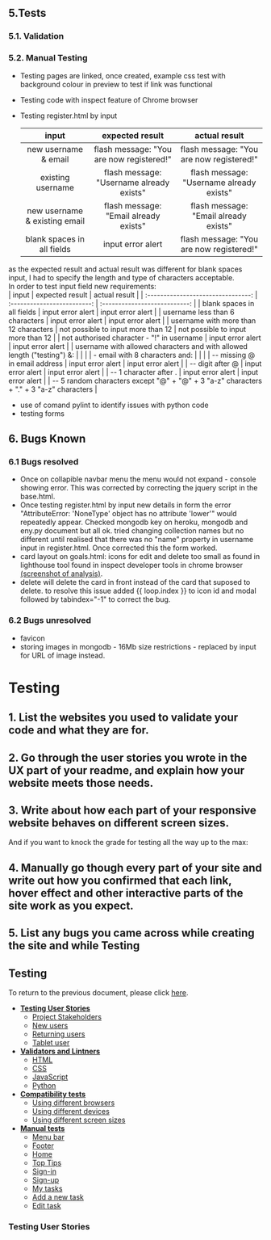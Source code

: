 ## 5.Tests

  ### 5.1. Validation

  ### 5.2. Manual Testing
  * Testing pages are linked, once created, example css test with background colour in preview to test if link was functional
  * Testing code with inspect feature of Chrome browser
  * Testing register.html by input

    | input                              | expected result             | actual result                 |
    | :--------------------------------: | :-------------------------: | :---------------------------: |
    | new username & email               | flash message: "You are now registered!"   | flash message: "You are now registered!"     |
    |  existing username                  | flash message: "Username already exists"   | flash message: "Username already exists"     |
    |  new username & existing email      | flash message: "Email already exists"      | flash message: "Email already exists"        |
    |  blank spaces in all fields         | input error alert | flash message: "You are now registered!" |
    
as the expected result and actual result was different for blank spaces input, I had to specify the length and type of characters acceptable.  
In order to test input field new requirements:  
    | input                              | expected result             | actual result                 |
    | :--------------------------------: | :-------------------------: | :---------------------------: |
    | blank spaces in all fields         | input error alert         | input error alert |
    | username less than 6 characters  |  input error alert | input error alert |
    | username with more than 12 characters | not possible to input more than 12 | not possible to input more than 12 |
    | not authorised character - "!" in username | input error alert | input error alert |
    | username with allowed characters and with allowed length ("testing") &: |     |       |
    |  - email with 8 characters and: |     |       |
    |       -- missing @ in email address | input error alert | input error alert |
    |       -- digit after @ | input error alert | input error alert |
    |       -- 1 character after . | input error alert | input error alert |
    |       -- 5 random characters except "@" + "@" + 3 "a-z" characters + "." + 3 "a-z" characters | 

  * use of comand pylint to identify issues with python code
  * testing forms


## 6. Bugs Known

### 6.1 Bugs resolved  
  * Once on collapible navbar menu the menu would not expand - console showing error. This was corrected by correcting the jquery script in the base.html.  
  * Once testing register.html by input new details in form the error "AttributeError: 'NoneType' object has no attribute 'lower'" would repeatedly appear. Checked mongodb key on heroku, mongodb and eny.py document but all ok. tried changing collection names but no different until realised that there was no "name" property in username input in register.html. Once corrected this the form worked.
  * card layout on goals.html: icons for edit and delete too small as found in lighthouse tool found in inspect developer tools in chrome browser [(screenshot of analysis)](static/images/bugs/edit-delete-bug.jpeg "lighthouse analysis regards my goals page").
  * delete will delete the card in front instead of the card that suposed to delete. to resolve this issue added {{ loop.index }} to icon id and modal followed by tabindex="-1" to correct the bug.
  
### 6.2 Bugs unresolved
  * favicon
  * storing images in mongodb - 16Mb size restrictions - replaced by input for URL of image instead. 



# Testing
## 1. List the websites you used to validate your code and what they are for.

## 2. Go through the user stories you wrote in the UX part of your readme, and explain how your website meets those needs.
## 3. Write about how each part of your responsive website behaves on different screen sizes.
And if you want to knock the grade for testing all the way up to the max:
## 4. Manually go though every part of your site and write out how you confirmed that each link, hover effect and other interactive parts of the site work as you expect.
## 5. List any bugs you came across while creating the site and while Testing

## Testing

To return to the previous document, please click [here](https://github.com/veraleitaodev/setGoals/blob/master/README.md).

- [**Testing User Stories**](#Testing-User-Stories)
    - [Project Stakeholders](#Project-stakeholders)
    - [New users](#New-users)
    - [Returning users](#Returning-users)
    - [Tablet user](#Tablet-user)
- [**Validators and Lintners**](#Validators-and-lintners)
    - [HTML](#HTML)
    - [CSS](#CSS)
    - [JavaScript](#JavaScript)
    - [Python](#Python)
- [**Compatibility tests**](#Compatibility-tests)
    - [Using different browsers](#Using-different-browsers)
    - [Using different devices](#Using-different-devices)
    - [Using different screen sizes](#Using-different-screen-sizes)
- [**Manual tests**](#Manual-tests)
    - [Menu bar](#Menu-bar)
    - [Footer](#Footer)
    - [Home](#Home)
    - [Top Tips](#Top-tips)
    - [Sign-in](#Sign-in)
    - [Sign-up](#Sign-up)
    - [My tasks](#My-tasks)
    - [Add a new task](#Add-a-new-task)
    - [Edit task](#Edit-task)

### Testing User Stories
